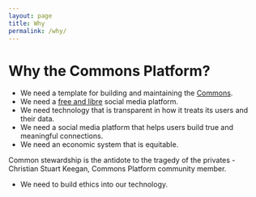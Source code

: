 ```yaml
---
layout: page
title: Why
permalink: /why/
---
```


# Why the Commons Platform?

- We need a template for building and maintaining the [Commons](https://commonsplatform.github.io/terms/#what-is-the-commons). 
- We need a [free and libre](https://commonsplatform.github.io/terms/#what-is-the-difference-between-free-and-libre) social media platform.
- We need technology that is transparent in how it treats its users and their data.
- We need a social media platform that helps users build true and meaningful connections.
- We need an economic system that is equitable.

Common stewardship is the antidote to the tragedy of the privates - Christian Stuart Keegan, Commons Platform community member.

- We need to build ethics into our technology.
